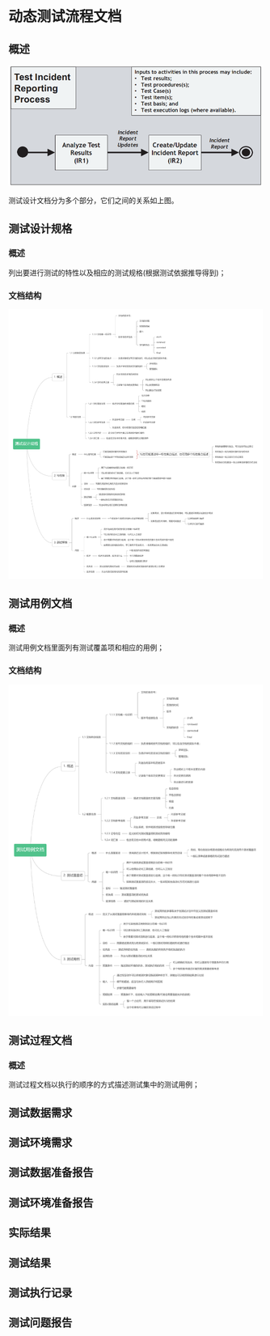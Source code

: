 # 动态测试流程文档

## 概述

![&#x6D4B;&#x8BD5;&#x8BBE;&#x8BA1;&#x4E0E;&#x5B9E;&#x73B0;&#x4E2D;&#x7684;&#x6587;&#x6863;&#x5C42;&#x6B21;&#x5173;&#x7CFB;](../../../../.gitbook/assets/image%20%2898%29.png)

测试设计文档分为多个部分，它们之间的关系如上图。

## 测试设计规格

### 概述

列出要进行测试的特性以及相应的测试规格\(根据测试依据推导得到\)；

### 文档结构

![](../../../../.gitbook/assets/test-design-specification.png)

## 测试用例文档

### 概述

测试用例文档里面列有测试覆盖项和相应的用例；

### 文档结构

![](../../../../.gitbook/assets/test-case-specification.png)

## 测试过程文档

### **概述**

测试过程文档以执行的顺序的方式描述测试集中的测试用例；



## 测试数据需求

## 测试环境需求

## 测试数据准备报告

## 测试环境准备报告

## 实际结果

## 测试结果

## 测试执行记录

## 测试问题报告

